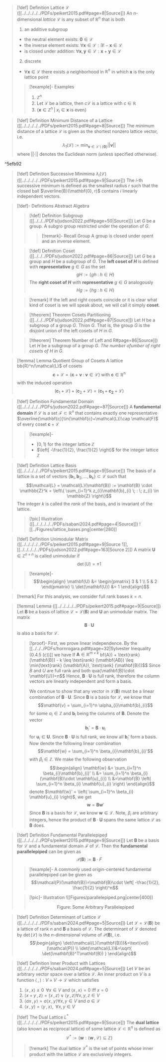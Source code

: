 >[!def] Definition Lattice $\mathcal{L}$ ([[../../../../../PDFs/peikert2015.pdf#page=8|Source]])
> An $n$-dimensional _lattice_ $\mathcal{L}$ is any subset of $\mathbb{R}^n$ that is both
> 1. an additive subgroup
> 	- the neutral element exists: $\mathbf{0} \in \mathcal{L}$
> 	- the inverse element exists: $\forall \mathbf{x} \in \mathcal{L}: \exists!-\mathbf{x}\in \mathcal{L}$
> 	- is closed under addition: $\forall \mathbf{x},\mathbf{y}\in\mathcal{L}:\mathbf{x}+\mathbf{y}\in\mathcal{L}$
> 2. discrete
> 	- $\forall \mathbf{x} \in \mathcal{L}$ there exists a neighborhood in $\mathbb{R}^n$ in which $\mathbf{x}$ is the only lattice point
> 
>>[!example]- Examples
>>1. $\mathbb{Z}^n$
>>2. Let $\mathcal{L}$ be a lattice, then $c\mathcal{L}$ is a lattice with $c \in \mathbb{R}$
>>3. $\{ \mathbf{x} \in \mathbb{Z}^n \; | \; x_{i} \in \mathbf{x}  \text{ is even} \}$
>

>[!def] Definition Minimum Distance of a Lattice ([[../../../../../PDFs/peikert2015.pdf#page=8|Source]]) 
>The minimum distance of a lattice $\mathcal{L}$ is given as the shortest nonzero lattice vector, i.e.
> $$\lambda_{1}(\mathcal{L}):= \min_{\mathbf{v}\in\mathcal{L}\setminus \{ \mathbf{0} \}} \lvert\lvert \mathbf{v} \rvert\rvert $$
> where $\lvert\lvert \cdot \rvert\rvert$ denotes the Euclidean norm (unless specified otherwise).

^5efb92

>[!def] Definition Successive Minimima $\lambda_{i}(\mathcal{L})$ ([[../../../../../PDFs/peikert2015.pdf#page=9|Source]])
>The $i$-th successive minimum is defined as the smallest radius $r$ such that the closed ball $\overline{B}(\mathbf{0}, r)$ contains $i$ linearly independent vectors.

>[!def]- Definitions Abstract Algebra
>>[!def] Definition Subgroup ([[../../../PDFs/judson2022.pdf#page=50|Source]])
>>Let $G$ be a group. A subgro[](../../../../PDFs/judson2022.pdf#page=50) group restricted under the operation of $G$.
>>>[!remark]- Recall Group
>>>A group is closed under ope[](../../../../../PDFs/judson2022.pdf#page=50)nt and an inverse element.
>
>
>>[!def] Definition Coset ([[../../../PDFs/judson2022.pdf#page=86|Source]])
>>Let $G$ be a group and $H$ be a subgroup of $G$. The **left coset of $H$** is defined with **representative** $g \in G$ as the set
>>$$gH:= \{ gh\;:\;h \in H \}$$ 
>>The **right coset of $H$** with **representative** $g \in G$ analogously
>>$$Hg:= \{ hg \;:\;h \in H \}$$
>
>>[!remark]
>>If the left and right cosets coincide or it is clear what kind of coset is we will speak about, we will call it simply **coset**.
>
>>[!theorem] Theorem Cosets Partitioning ([[../../../PDFs/judson2022.pdf#page=87|Source]])
>>Let $H$ be a subgroup of a group $G$. Th[](../../../../PDFs/judson2022.pdf#page=87)ion $G$. That is, the group $G$ is the disjoint union of the left cosets of $H$ in $G$.
>
>>[!theorem] Theorem Number of Left and R[](../../../../../PDFs/judson2022.pdf#page=87)#page=86|Source]])
>>Let $H$ be a subgroup of a group $G$. *The number of[](../../../../PDFs/judson2022.pdf#page=86)umber of right cosets of $H$ in $G$*.

>[!lemma] Lemma Quotient Group of Cosets
>A lattice [](../../../../../PDFs/judson2022.pdf#page=86)bb{R}^n/\mathcal{L}$ of cosets
>$$\mathbf{c}+\mathcal{L}=\{ \mathbf{c}+\mathbf{v} \;:\; \mathbf{v} \in \mathcal{L} \} \text{ with } \mathbf{c} \in \mathbb{R}^n$$
> with the induced operation
> $$(\mathbf{c}_{1}+\mathcal{L})+ (\mathbf{c}_{2}+\mathcal{L})= (\mathbf{c_{1}}+\mathbf{c_{2}}+\mathcal{L})$$

>[!def] Definition Fundamental Domain ([[../../../../../PDFs/judson2022.pdf#page=87|Source]])
> A **fundamental domain** if $\mathcal{L}$ is a set $\mathcal{F}\subset \mathbb{R}^n$ that contains exactly one representative $\overline{\mathbf{c}}\in(\mathbf{c}+\mathcal{L})\cap \mathcal{F}$ of every coset $\mathbf{c}+\mathcal{L}$
>>[!example]-
>>- $[0,1)$ for the integer lattice $\mathbb{Z}$
>>- $\left[ -\frac{1}{2}, \frac{1}{2} \right)$ for the integer lattice $\mathbb{Z}$

>[!def] Definition Lattice Basis ([[../../../../../PDFs/peikert2015.pdf#page=9|Source]])
>The basis of a lattice is a set of vectors $\{ \mathbf{b}_{1}, \mathbf{b}_{2},\dots , \mathbf{b}_{k} \}\subset \mathcal{L}$ such that
>$$\mathcal{L} = \mathcal{L}(\mathbf{B}) := \mathbf{B} \cdot \mathbb{Z}^k = \left\{  \sum_{i=1}^k z_{i}\mathbf{b}_{i} \; : \; z_{i} \in \mathbb{Z}  \right\}$$
>The integer $k$ is called the _rank_ of the basis, and is invariant of the lattice.
>>[!pic] Illustration ([[../../../../../PDFs/sabani2024.pdf#page=4|Source]])
>>![[../Figures/lattice_bases.png|center|280]]

>[!def] Definition Unimodular Matrix ([[../../../../../PDFs/peikert2015.pdf#page=9|Source 1]], [[../../../../../PDFs/judson2022.pdf#page=163|Source 2]])
>A matrix $\mathbf{U} \in \mathbb{Z}^{n \times n}$ is called unimodular if
>$$\det(U) = \pm 1$$
>
>>[!example]-
>>$$\begin{align}
>> \mathbf{U} &= \begin{pmatrix}
>> 3 & 1 \\ 5 & 2
>>\end{pmatrix} \\
>> \det(\mathbf{U}) &= 1
>>\end{align}$$

>[!remark]
>For this analysis, we consider full rank bases $k = n$.

>[!lemma] Lemma ([[../../../../../PDFs/peikert2015.pdf#page=9|Source]])
> Let $\mathbf{B}$ be a basis of lattice $\mathcal{L} = \mathcal{L}(\mathbf{B})$ and $\mathbf{U}$ an unimodular matrix. The matrix
> $$\mathbf{B} \cdot \mathbf{U}$$
> is also a basis for $\mathcal{L}$.
>>[!proof]-
>> First, we prove linear independence. By the [[../../../PDFs/hornrogara.pdf#page=32|Sylvester Inequality (0.4.5 (c))]] we have 
>> If $\mathbf{A} \in \mathbb{R}^{m \times k}$ [](../../../../PDFs/hornrogara.pdf#page=32)bf{A}) +  \text{rank}(\mathbf{B}) - k \leq \text{rank} (\mathbf{AB}) \leq \min(\text{rank} (\mathbf{A}), \text{rank} (\mathbf{B}))$$
>> Since $B$ and $U$ are full rank and both qua[](../../../../../PDFs/hornrogara.pdf#page=32)(\mathbf{B}\cdot \mathbf{U})=n$$
>> Hence, $\mathbf{B}\cdot \mathbf{U}$ is full rank, therefore the column vectors are linearly independent and form a basis.
>>
>>We continue to show that any vector in $\mathcal{L}(\mathbf{B})$ must be a linear combination of $\mathbf{B}\cdot \mathbf{U}$. Since $\mathbf{B}$ is a basis for $\mathcal{L}$, we know that
>>$$\mathbf{v} = \sum_{i=1}^n \alpha_{i}\mathbf{b}_{i}$$
>>for some $\alpha_{i} \in \mathbb{Z}$ and $\mathbf{b}_{i}$ being the columns of $\mathbf{B}$. Denote the vector
>>$$\mathbf{b}_{i}' = \mathbf{B}\cdot \mathbf{u}_{i}$$
>>for $\mathbf{u}_{i} \in \mathbf{U}$. Since $\mathbf{B} \cdot \mathbf{U}$ is full rank, we know all $\mathbf{b}_{i}'$ form a basis. Now denote the following linear combination
>>$$\mathbf{w} = \sum_{i=1}^n \beta_{i}\mathbf{b}_{i}'$$
>>with $\beta_{i} \in \mathbb{Z}$. We make the following observation
>>$$\begin{align}
>> \mathbf{w} &= \sum_{i=1}^n \beta_{i}\mathbf{b}_{i}' \\
>>  &= \sum_{i=1}^n \beta_{i}(\mathbf{B}\cdot \mathbf{u}_{i}) \\
>> &=\mathbf{B} \left( \sum_{i=1}^n \beta_{i} \mathbf{u}_{i}  \right)
>>\end{align}$$
>>denote $\mathbf{w}' = \left( \sum_{i=1}^n \beta_{i} \mathbf{u}_{i}  \right)$, we get
>>$$\mathbf{w} = \mathbf{B}\mathbf{w}'$$
>>Since $\mathbf{B}$ is a basis for $\mathcal{L}$, we know $\mathbf{w} \in \mathcal{L}$. Note, $\beta_{i}$ are arbitrary integers, hence the product of $\mathbf{B} \cdot \mathbf{U}$ spans the same lattice $\mathcal{L}$ as $\mathbf{B}$ does.

>[!def] Definition Fundamental Parallelepiped ([[../../../../../PDFs/peikert2015.pdf#page=9|Source]])
>Let $\mathbf{B}$ be a basis for $\mathcal{L}$ and a fundamental domain $\mathcal{F}$  of $\mathcal{L}$. Then the **fundamental parallelepiped** can be given as
>$$\mathcal{P}(\mathbf{B}):= \mathbf{B} \cdot F$$
>>[!example]-
>>A commonly used origin-centered fundamental parallelepiped can be given as
>>$$\mathcal{P}(\mathbf{B})=\mathbf{B}\cdot \left[ -\frac{1}{2}, \frac{1}{2} \right)^n$$ 
>
>>[!pic]- Illustration
>>![[Figures/parallelepiped.png|center|400]]
>><center>Figure: Some Arbitrary Parallelepiped</center>

>[!def] Definition Determinant of Lattice $\mathcal{L}$ ([[../../../../../PDFs/sabani2024.pdf#page=5|Source]])
>Let $\mathcal{L}=\mathcal{L}(\mathbf{B})$ be a lattice of rank $n$ and $\mathbf{B}$ a basis of $\mathcal{L}$. The determinant of $\mathcal{L}$ denoted by $\det (\mathcal{L})$ is the $n$-dimensional volume of $\mathcal{P}(\mathbf{B})$, i.e.
>$$\begin{align}
> \det(\mathcal{L}(\mathbf{B}))&=\text{vol}(\mathcal{P}) \\
> \det(\mathcal{L})&=\sqrt{ \det(\mathbf{B}^T\mathbf{B}) }
>\end{align}$$

>[!def] Definition Inner Product with Lattices ([[../../../../../PDFs/sabani2024.pdf#page=5|Source]])
>Let $V$ be an arbitrary vector space over a lattice $\mathcal{L}$. An inner product on $V$ is a function $\left\langle \,,\, \right\rangle: V \times V \to \mathcal{L}$ which satisfies
>1. $\left\langle x\,,\,x \right\rangle\geq 0\;\; \forall x \in V$ and $\left\langle x\,,\,x \right\rangle = 0$ iff $x=0$
>2. $\left\langle x+y\,,\,z \right\rangle=\left\langle x\,,\,z \right\rangle \lor \left\langle y\,,\,z \right\rangle \forall x,y,z \in V$
>3. $\left\langle ax\,,\,y \right\rangle = a\left\langle x\,,\,y \right\rangle \forall x,y \in V$ and $a \in \mathcal{L}$
>4. $\left\langle x\,,\,y \right\rangle = \left\langle y\,,\,x \right\rangle, \;\; \forall x,y \in V$

>[!def] The Dual Lattice $L^*$ ([[../../../../../PDFs/peikert2015.pdf#page=9|Source]])
>The **dual lattice** (also known as reciprocal lattice) of some lattice $\mathcal{L} \subset \mathbb{R}^n$ is defined as
>$$\mathcal{L}^* := \{ \mathbf{w}: \left\langle \mathbf{w}\,,\,\mathcal{L} \right\rangle \subseteq \mathbb{Z}  \}$$
>
>>[!remark]
>>The dual lattice $\mathcal{L}^*$ is the set of points whose inner product with the lattice $\mathcal{L}$ are exclusively integers.

